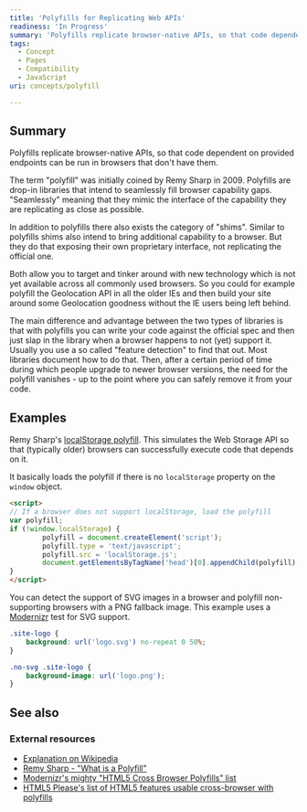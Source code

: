 ```yaml
---
title: 'Polyfills for Replicating Web APIs'
readiness: 'In Progress'
summary: 'Polyfills replicate browser-native APIs, so that code dependent on provided endpoints can be run in browsers that don''t have them.'
tags:
  - Concept
  - Pages
  - Compatibility
  - JavaScript
uri: concepts/polyfill

---
```

## Summary

Polyfills replicate browser-native APIs, so that code dependent on provided endpoints can be run in browsers that don't have them.

 The term "polyfill" was initially coined by Remy Sharp in 2009. Polyfills are drop-in libraries that intend to seamlessly fill browser capability gaps. "Seamlessly" meaning that they mimic the interface of the capability they are replicating as close as possible.

In addition to polyfills there also exists the category of "shims". Similar to polyfills shims also intend to bring additional capability to a browser. But they do that exposing their own proprietary interface, not replicating the official one.

Both allow you to target and tinker around with new technology which is not yet available across all commonly used browsers. So you could for example polyfill the Geolocation API in all the older IEs and then build your site around some Geolocation goodness without the IE users being left behind.

The main difference and advantage between the two types of libraries is that with polyfills you can write your code against the official spec and then just slap in the library when a browser happens to not (yet) support it. Usually you use a so called "feature detection" to find that out. Most libraries document how to do that. Then, after a certain period of time during which people upgrade to newer browser versions, the need for the polyfill vanishes - up to the point where you can safely remove it from your code.

## Examples

Remy Sharp's [localStorage polyfill](https://gist.github.com/350433). This simulates the Web Storage API so that (typically older) browsers can successfully execute code that depends on it.

It basically loads the polyfill if there is no `localStorage` property on the `window` object.

``` html
<script>
// If a browser does not support localStorage, load the polyfill
var polyfill;
if (!window.localStorage) {
        polyfill = document.createElement('script');
        polyfill.type = 'text/javascript';
        polyfill.src = 'localStorage.js';
        document.getElementsByTagName('head')[0].appendChild(polyfill)
}
</script>
```

You can detect the support of SVG images in a browser and polyfill non-supporting browsers with a PNG fallback image. This example uses a [Modernizr](http://modernizr.com/) test for SVG support.

``` css
.site-logo {
    background: url('logo.svg') no-repeat 0 50%;
}

.no-svg .site-logo {
    background-image: url('logo.png');
}
```

## See also

### External resources

-   [Explanation on Wikipedia](http://en.wikipedia.org/wiki/Polyfill)
-   [Remy Sharp - "What is a Polyfill"](http://remysharp.com/2010/10/08/what-is-a-polyfill/)
-   [Modernizr's mighty "HTML5 Cross Browser Polyfills" list](https://github.com/Modernizr/Modernizr/wiki/HTML5-Cross-Browser-Polyfills)
-   [HTML5 Please's list of HTML5 features usable cross-browser with polyfills](http://html5please.com/#polyfill)
